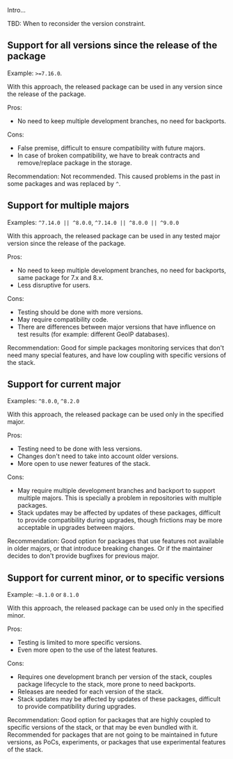 Intro...

TBD: When to reconsider the version constraint.


Support for all versions since the release of the package
----
Example: `>=7.16.0`.

With this approach, the released package can be used in any version since the
release of the package.

Pros:
* No need to keep multiple development branches, no need for backports.

Cons:
* False premise, difficult to ensure compatibility with future majors.
* In case of broken compatibility, we have to break contracts and
  remove/replace package in the storage.

Recommendation: Not recommended. This caused problems in the past in some
packages and was replaced by `^`.

Support for multiple majors
----
Examples: `^7.14.0 || ^8.0.0`, `^7.14.0 || ^8.0.0 || ^9.0.0`

With this approach, the released package can be used in any tested major version
since the release of the package.

Pros:
* No need to keep multiple development branches, no need for backports, same
  package for 7.x and 8.x.
* Less disruptive for users.

Cons:
* Testing should be done with more versions.
* May require compatibility code.
* There are differences between major versions that have influence on test
  results (for example: different GeoIP databases).

Recommendation: Good for simple packages monitoring services that don't need
many special features, and have low coupling with specific versions of the stack.

Support for current major
----
Examples: `^8.0.0`, `^8.2.0`

With this approach, the released package can be used only in the specified
major.

Pros:
* Testing need to be done with less versions.
* Changes don't need to take into account older versions.
* More open to use newer features of the stack.

Cons:
* May require multiple development branches and backport to support multiple
  majors. This is specially a problem in repositories with multiple packages.
* Stack updates may be affected by updates of these packages, difficult to
  provide compatibility during upgrades, though frictions may be more acceptable
  in upgrades between majors.

Recommendation: Good option for packages that use features not available in
older majors, or that introduce breaking changes. Or if the maintainer decides
to don't provide bugfixes for previous major.

Support for current minor, or to specific versions
----
Example: `~8.1.0` or `8.1.0`

With this approach, the released package can be used only in the specified
minor.

Pros:
* Testing is limited to more specific versions.
* Even more open to the use of the latest features.

Cons:
* Requires one development branch per version of the stack, couples package
  lifecycle to the stack, more prone to need backports.
* Releases are needed for each version of the stack.
* Stack updates may be affected by updates of these packages, difficult to
  provide compatibility during upgrades.

Recommendation: Good option for packages that are highly coupled to specific
versions of the stack, or that may be even bundled with it. Recommended
for packages that are not going to be maintained in future versions, as PoCs,
experiments, or packages that use experimental features of the stack.

